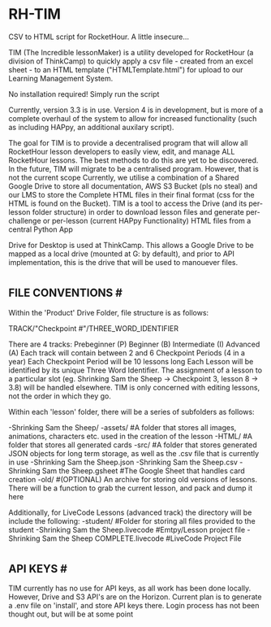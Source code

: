 # RH-TIM
CSV to HTML script for RocketHour. A little insecure...

TIM (The Incredible lessonMaker) is a utility developed for RocketHour (a division of ThinkCamp) to quickly apply a csv file - created from an excel sheet - to an HTML template ("HTMLTemplate.html") for upload to our Learning Management System. 

No installation required! Simply run the script

Currently, version 3.3 is in use. Version 4 is in development, but is more of a complete overhaul of the system to allow for increased functionality (such as including HAPpy, an additional auxilary script). 

The goal for TIM is to provide a decentralised program that will allow all RocketHour lesson developers to easily view, edit, and manage ALL RocketHour lessons. The best methods to do this are yet to be discovered. 
In the future, TIM will migrate to be a centralised program. However, that is not the current scope
Currently, we utilise a combination of a Shared Google Drive to store all documentation,  AWS S3 Bucket (pls no steal) and our LMS to store the Complete HTML files in their final format (css for the HTML is found on the Bucket). TIM is a tool to access the Drive (and its per-lesson folder structure) in order to download lesson files and generate per-challenge or per-lesson (current HAPpy Functionality) HTML files from a central Python App

Drive for Desktop is used at ThinkCamp. This allows a Google Drive to be mapped as a local drive (mounted at G: by default), and prior to API implementation, this is the drive that will be used to manouever files. 

#
FILE CONVENTIONS #
------------------
Within the 'Product' Drive Folder, file structure is as follows:

TRACK/"Checkpoint #"/THREE_WORD_IDENTIFIER

There are 4 tracks:
  Prebeginner     (P)
  Beginner        (B)
  Intermediate    (I)
  Advanced        (A)
Each track will contain between 2 and 6 Checkpoint Periods (4 in a year)
Each Checkpoint Period will be 10 lessons long
Each Lesson will be identified by its unique Three Word Identifier. The assignment of a lesson to a particular slot (eg. Shrinking Sam the Sheep -> Checkpoint 3, lesson 8 -> 3.8) will be handled elsewhere. TIM is only concerned with editing lessons, not the order in which they go.

Within each 'lesson' folder, there will be a series of subfolders as follows:

-Shrinking Sam the Sheep/
  -assets/     #A folder that stores all images, animations, characters etc. used in the creation of the lesson
  -HTML/       #A folder that stores all generated cards
  -src/        #A folder that stores generated JSON objects for long term storage, as well as the .csv file that is currently in use
    -Shrinking Sam the Sheep.json
    -Shrinking Sam the Sheep.csv
  -Shrinking Sam the Sheep.gsheet   #The Google Sheet that handles card creation
  -old/        #(OPTIONAL) An archive for storing old versions of lessons. There will be a function to grab the current lesson, and pack and dump it here
 
 Additionally, for LiveCode Lessons (advanced track) the directory will be include the following:
  -student/   #Folder for storing all files provided to the student
    -Shrinking Sam the Sheep.livecode   #Emtpy/Lesson project file
  -Shrinking Sam the Sheep COMPLETE.livecode #LiveCode Project File

#
API KEYS #
----------
TIM currently has no use for API keys, as all work has been done locally. However, Drive and S3 API's are on the Horizon. 
Current plan is to generate a .env file on 'install', and store API keys there. Login process has not been thought out, but will be at some point
